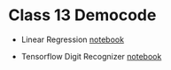 # Class 13 Democode

- Linear Regression [notebook](https://www.kaggle.com/code/aowada/class-13-demo-401n8)

- Tensorflow Digit Recognizer [notebook](https://www.kaggle.com/code/aowada/class-13-tensorflow-demo)
